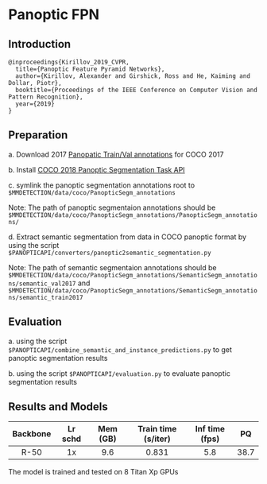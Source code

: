 # Panoptic FPN

## Introduction

```
@inproceedings{Kirillov_2019_CVPR,
  title={Panoptic Feature Pyramid Networks},
  author={Kirillov, Alexander and Girshick, Ross and He, Kaiming and Dollar, Piotr},
  booktitle={Proceedings of the IEEE Conference on Computer Vision and Pattern Recognition},
  year={2019}
}
```

## Preparation

a. Download 2017 [Panopatic Train/Val annotations](http://cocodataset.org/#download) for COCO 2017

b. Install [COCO 2018 Panoptic Segmentation Task API](https://github.com/cocodataset/panopticapi)

c. symlink the panoptic segmentation annotations root to `$MMDETECTION/data/coco/PanopticSegm_annotations`

  Note: The path of panoptic segmentaion annotations should be `$MMDETECTION/data/coco/PanopticSegm_annotations/PanopticSegm_annotations/`

d. Extract semantic segmentation from data in COCO panoptic format by using the script `$PANOPTICAPI/converters/panoptic2semantic_segmentation.py`

  Note: The path of semantic segmentaion annotations should be `$MMDETECTION/data/coco/PanopticSegm_annotations/SemanticSegm_annotations/semantic_val2017` and `$MMDETECTION/data/coco/PanopticSegm_annotations/SemanticSegm_annotations/semantic_train2017`

## Evaluation

a. using the script `$PANOPTICAPI/combine_semantic_and_instance_predictions.py` to get panoptic segmentation results

b. using the script `$PANOPTICAPI/evaluation.py` to evaluate panoptic segmentation results

## Results and Models

| Backbone    | Lr schd | Mem (GB) | Train time (s/iter) | Inf time (fps) | PQ
|:-----------:|:-------:|:--------:|:-------------------:|:--------------:|:------:|
| R-50        | 1x      | 9.6      | 0.831               |5.8            | 38.7   | 

The model is trained and tested on 8 Titan Xp GPUs